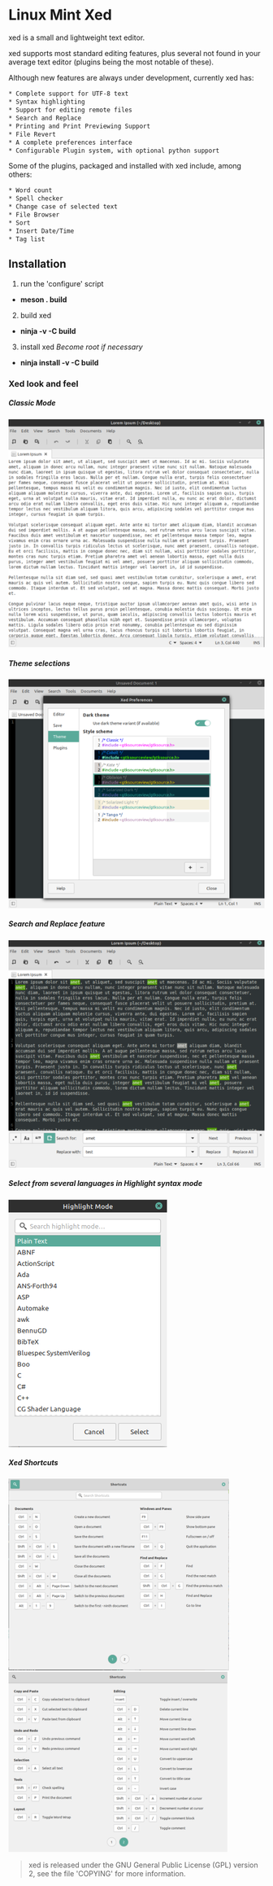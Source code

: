 # Linux Mint Xed

xed is a small and lightweight text editor.

xed supports most standard editing features, plus several not found in your
average text editor (plugins being the most notable of these).

Although new features are always under development, currently xed has:

    * Complete support for UTF-8 text
    * Syntax highlighting
    * Support for editing remote files
    * Search and Replace
    * Printing and Print Previewing Support
    * File Revert
    * A complete preferences interface
    * Configurable Plugin system, with optional python support

Some of the plugins, packaged and installed with xed include, among others:

    * Word count
    * Spell checker
    * Change case of selected text
    * File Browser
    * Sort
    * Insert Date/Time
    * Tag list


## Installation

  1. run the 'configure' script
  - **meson . build**
  2. build xed
  - **ninja -v -C build**
  3. install xed *Become root if necessary*
  - **ninja install -v  -C  build**

### Xed look and feel

##### Classic Mode
![classic-screenshot](/screencaptures/classic_screencapture.png?raw=true)

##### Theme selections
![theme-screenshot](/screencaptures/theme_screencapture.png?raw=true)

##### Search and Replace feature
![search-replace-screenshot](/screencaptures/search_replace_screencapture.png?raw=true)

##### Select from several languages in Highlight syntax mode
![highlightmode-screenshot](/screencaptures/highlightmode_screencapture.png?raw=true)

##### Xed Shortcuts
![shortcuts-1-screenshot](/screencaptures/shortcuts_1_screencapture.png?raw=true)
![shortcuts-2-screenshot](/screencaptures/shortcuts_2_screencapture.png?raw=true)



> xed is released under the GNU General Public License (GPL) version 2, see
> the file 'COPYING' for more information.
